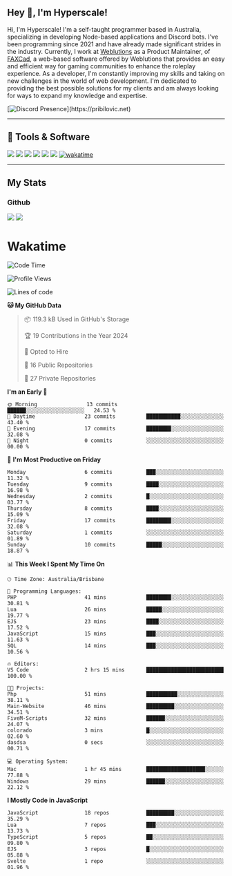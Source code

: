 ## Hey 👋, I'm Hyperscale!

Hi, I'm Hyperscale! I'm a self-taught programmer based in Australia, specializing in developing Node-based applications and Discord bots. I've been programming since 2021 and have already made significant strides in the industry. Currently, I work at [Weblutions](https://weblutions.com) as a Product Maintainer, of [FAXCad](https://weblutions.com/store/faxcad), a web-based software offered by Weblutions that provides an easy and efficient way for gaming communities to enhance the roleplay experience. As a developer, I'm constantly improving my skills and taking on new challenges in the world of web development. I'm dedicated to providing the best possible solutions for my clients and am always looking for ways to expand my knowledge and expertise.

[![Discord Presence](https://lanyard.cnrad.dev/api/906061699562475581?=idleMessage=:Just%Chillin%With%My%Kangaroo!)](https://pribilovic.net)

<p align="center">
<a href="https://github.com/Hyperscale1">
</a>
</p>

---
## 🔧 Tools & Software
![](https://img.shields.io/badge/HTML5-E34F26?style=for-the-badge&logo=html5&logoColor=white) ![](https://img.shields.io/badge/CSS3-1572B6?style=for-the-badge&logo=css3&logoColor=white) ![](https://img.shields.io/badge/MySQL-005C84?style=for-the-badge&logo=mysql&logoColor=white) ![](https://img.shields.io/badge/Ubuntu-E95420?style=for-the-badge&logo=ubuntu&logoColor=white) ![](https://img.shields.io/badge/JavaScript-F7DF1E?style=for-the-badge&logo=javascript&logoColor=black) ![](	https://img.shields.io/badge/Node.js-43853D?style=for-the-badge&logo=node.js&logoColor=white) [![wakatime](https://wakatime.com/badge/user/6e098b16-30e8-493e-bf77-598fafbb912d.svg?style=for-the-badge)](https://wakatime.com/@6e098b16-30e8-493e-bf77-598fafbb912d)


---
## My Stats

### Github
![](https://github-readme-stats.vercel.app/api?username=Hyperscale1&theme=blue-green)
![](https://github-readme-stats.vercel.app/api/top-langs/?username=Hyperscale1&theme=blue-green)

# Wakatime
<!--START_SECTION:waka-->
![Code Time](http://img.shields.io/badge/Code%20Time-693%20hrs%2031%20mins-blue)

![Profile Views](http://img.shields.io/badge/Profile%20Views-0-blue)

![Lines of code](https://img.shields.io/badge/From%20Hello%20World%20I%27ve%20Written-187.5%20thousand%20lines%20of%20code-blue)

**🐱 My GitHub Data** 

> 📦 119.3 kB Used in GitHub's Storage 
 > 
> 🏆 19 Contributions in the Year 2024
 > 
> 💼 Opted to Hire
 > 
> 📜 16 Public Repositories 
 > 
> 🔑 27 Private Repositories 
 > 
**I'm an Early 🐤** 

```text
🌞 Morning                13 commits          ██████░░░░░░░░░░░░░░░░░░░   24.53 % 
🌆 Daytime                23 commits          ███████████░░░░░░░░░░░░░░   43.40 % 
🌃 Evening                17 commits          ████████░░░░░░░░░░░░░░░░░   32.08 % 
🌙 Night                  0 commits           ░░░░░░░░░░░░░░░░░░░░░░░░░   00.00 % 
```
📅 **I'm Most Productive on Friday** 

```text
Monday                   6 commits           ███░░░░░░░░░░░░░░░░░░░░░░   11.32 % 
Tuesday                  9 commits           ████░░░░░░░░░░░░░░░░░░░░░   16.98 % 
Wednesday                2 commits           █░░░░░░░░░░░░░░░░░░░░░░░░   03.77 % 
Thursday                 8 commits           ████░░░░░░░░░░░░░░░░░░░░░   15.09 % 
Friday                   17 commits          ████████░░░░░░░░░░░░░░░░░   32.08 % 
Saturday                 1 commits           ░░░░░░░░░░░░░░░░░░░░░░░░░   01.89 % 
Sunday                   10 commits          █████░░░░░░░░░░░░░░░░░░░░   18.87 % 
```


📊 **This Week I Spent My Time On** 

```text
🕑︎ Time Zone: Australia/Brisbane

💬 Programming Languages: 
PHP                      41 mins             ████████░░░░░░░░░░░░░░░░░   30.81 % 
Lua                      26 mins             █████░░░░░░░░░░░░░░░░░░░░   19.77 % 
EJS                      23 mins             ████░░░░░░░░░░░░░░░░░░░░░   17.52 % 
JavaScript               15 mins             ███░░░░░░░░░░░░░░░░░░░░░░   11.63 % 
SQL                      14 mins             ███░░░░░░░░░░░░░░░░░░░░░░   10.56 % 

🔥 Editors: 
VS Code                  2 hrs 15 mins       █████████████████████████   100.00 % 

🐱‍💻 Projects: 
Php                      51 mins             ██████████░░░░░░░░░░░░░░░   38.11 % 
Main-Website             46 mins             █████████░░░░░░░░░░░░░░░░   34.51 % 
FiveM-Scripts            32 mins             ██████░░░░░░░░░░░░░░░░░░░   24.07 % 
colorado                 3 mins              █░░░░░░░░░░░░░░░░░░░░░░░░   02.60 % 
dasdsa                   0 secs              ░░░░░░░░░░░░░░░░░░░░░░░░░   00.71 % 

💻 Operating System: 
Mac                      1 hr 45 mins        ███████████████████░░░░░░   77.88 % 
Windows                  29 mins             ██████░░░░░░░░░░░░░░░░░░░   22.12 % 
```

**I Mostly Code in JavaScript** 

```text
JavaScript               18 repos            █████████░░░░░░░░░░░░░░░░   35.29 % 
Lua                      7 repos             ███░░░░░░░░░░░░░░░░░░░░░░   13.73 % 
TypeScript               5 repos             ██░░░░░░░░░░░░░░░░░░░░░░░   09.80 % 
EJS                      3 repos             █░░░░░░░░░░░░░░░░░░░░░░░░   05.88 % 
Svelte                   1 repo              ░░░░░░░░░░░░░░░░░░░░░░░░░   01.96 % 
```




<!--END_SECTION:waka-->